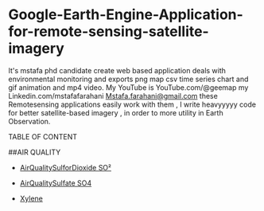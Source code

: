 # Google-Earth-Engine-Application-for-remote-sensing-satellite-imagery

It's mstafa phd candidate create web based application deals with environmental monitoring and exports  png map csv time series chart and gif animation and mp4 video. My YouTube is  YouTube.com/@geemap   my Linkedin.com/mstafafarahani 
Mstafa.farahani@gmail.com 
these Remotesensing applications easily work with them , I write heavyyyyy code for better satellite-based imagery , in order to more utility in Earth Observation. 




TABLE OF CONTENT

##AIR QUALITY

- [AirQualitySulforDioxide SO²](https://mstafafarahani.users.earthengine.app/view/airqualityso2)

- [AirQualitySulfate SO4](https://mstafafarahani.users.earthengine.app/view/airqualitysulfate)
- [Xylene](https://mstafafarahani.users.earthengine.app/view/airqualityxylene)
